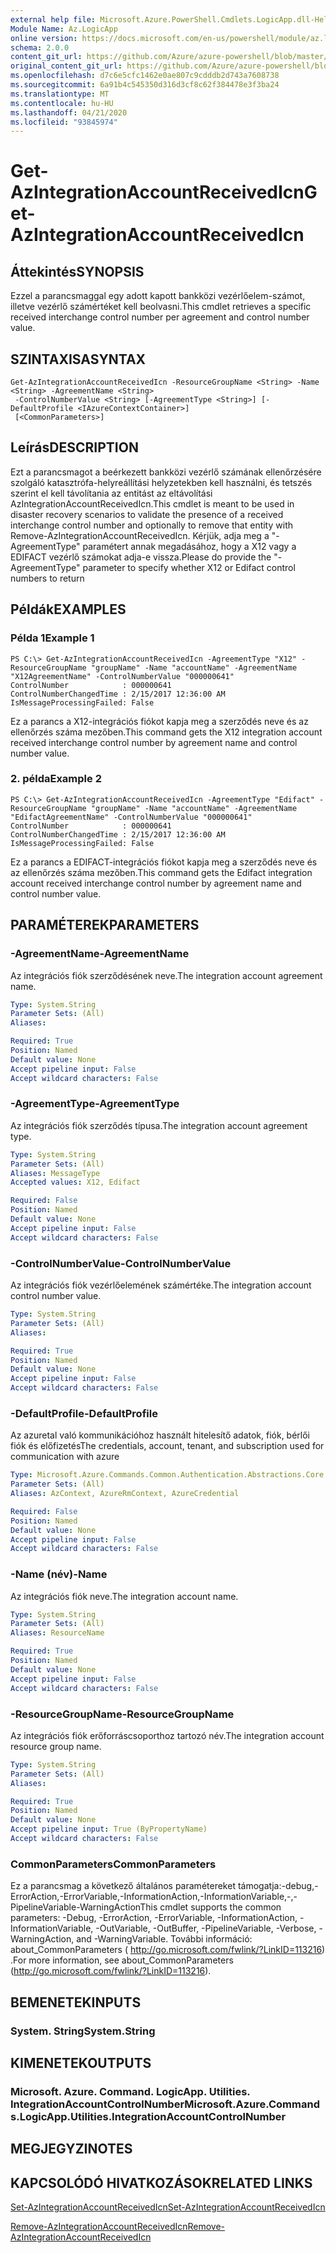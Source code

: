 ```yaml
---
external help file: Microsoft.Azure.PowerShell.Cmdlets.LogicApp.dll-Help.xml
Module Name: Az.LogicApp
online version: https://docs.microsoft.com/en-us/powershell/module/az.logicapp/get-azintegrationaccountreceivedicn
schema: 2.0.0
content_git_url: https://github.com/Azure/azure-powershell/blob/master/src/LogicApp/LogicApp/help/Get-AzIntegrationAccountReceivedIcn.md
original_content_git_url: https://github.com/Azure/azure-powershell/blob/master/src/LogicApp/LogicApp/help/Get-AzIntegrationAccountReceivedIcn.md
ms.openlocfilehash: d7c6e5cfc1462e0ae807c9cdddb2d743a7608738
ms.sourcegitcommit: 6a91b4c545350d316d3cf8c62f384478e3f3ba24
ms.translationtype: MT
ms.contentlocale: hu-HU
ms.lasthandoff: 04/21/2020
ms.locfileid: "93845974"
---
```

# <span data-ttu-id="72fe4-101">Get-AzIntegrationAccountReceivedIcn</span><span class="sxs-lookup"><span data-stu-id="72fe4-101">Get-AzIntegrationAccountReceivedIcn</span></span>

## <span data-ttu-id="72fe4-102">Áttekintés</span><span class="sxs-lookup"><span data-stu-id="72fe4-102">SYNOPSIS</span></span>
<span data-ttu-id="72fe4-103">Ezzel a parancsmaggal egy adott kapott bankközi vezérlőelem-számot, illetve vezérlő számértéket kell beolvasni.</span><span class="sxs-lookup"><span data-stu-id="72fe4-103">This cmdlet retrieves a specific received interchange control number per agreement and control number value.</span></span>

## <span data-ttu-id="72fe4-104">SZINTAXISA</span><span class="sxs-lookup"><span data-stu-id="72fe4-104">SYNTAX</span></span>

```
Get-AzIntegrationAccountReceivedIcn -ResourceGroupName <String> -Name <String> -AgreementName <String>
 -ControlNumberValue <String> [-AgreementType <String>] [-DefaultProfile <IAzureContextContainer>]
 [<CommonParameters>]
```

## <span data-ttu-id="72fe4-105">Leírás</span><span class="sxs-lookup"><span data-stu-id="72fe4-105">DESCRIPTION</span></span>
<span data-ttu-id="72fe4-106">Ezt a parancsmagot a beérkezett bankközi vezérlő számának ellenőrzésére szolgáló katasztrófa-helyreállítási helyzetekben kell használni, és tetszés szerint el kell távolítania az entitást az eltávolítási AzIntegrationAccountReceivedIcn.</span><span class="sxs-lookup"><span data-stu-id="72fe4-106">This cmdlet is meant to be used in disaster recovery scenarios to validate the presence of a received interchange control number and optionally to remove that entity with Remove-AzIntegrationAccountReceivedIcn.</span></span>
<span data-ttu-id="72fe4-107">Kérjük, adja meg a "-AgreementType" paramétert annak megadásához, hogy a X12 vagy a EDIFACT vezérlő számokat adja-e vissza.</span><span class="sxs-lookup"><span data-stu-id="72fe4-107">Please do provide the "-AgreementType" parameter to specify whether X12 or Edifact control numbers to return</span></span>

## <span data-ttu-id="72fe4-108">Példák</span><span class="sxs-lookup"><span data-stu-id="72fe4-108">EXAMPLES</span></span>

### <span data-ttu-id="72fe4-109">Példa 1</span><span class="sxs-lookup"><span data-stu-id="72fe4-109">Example 1</span></span>
```
PS C:\> Get-AzIntegrationAccountReceivedIcn -AgreementType "X12" -ResourceGroupName "groupName" -Name "accountName" -AgreementName "X12AgreementName" -ControlNumberValue "000000641"
ControlNumber            : 000000641
ControlNumberChangedTime : 2/15/2017 12:36:00 AM
IsMessageProcessingFailed: False
```

<span data-ttu-id="72fe4-110">Ez a parancs a X12-integrációs fiókot kapja meg a szerződés neve és az ellenőrzés száma mezőben.</span><span class="sxs-lookup"><span data-stu-id="72fe4-110">This command gets the X12 integration account received interchange control number by agreement name and control number value.</span></span>

### <span data-ttu-id="72fe4-111">2. példa</span><span class="sxs-lookup"><span data-stu-id="72fe4-111">Example 2</span></span>
```
PS C:\> Get-AzIntegrationAccountReceivedIcn -AgreementType "Edifact" -ResourceGroupName "groupName" -Name "accountName" -AgreementName "EdifactAgreementName" -ControlNumberValue "000000641"
ControlNumber            : 000000641
ControlNumberChangedTime : 2/15/2017 12:36:00 AM
IsMessageProcessingFailed: False
```

<span data-ttu-id="72fe4-112">Ez a parancs a EDIFACT-integrációs fiókot kapja meg a szerződés neve és az ellenőrzés száma mezőben.</span><span class="sxs-lookup"><span data-stu-id="72fe4-112">This command gets the Edifact integration account received interchange control number by agreement name and control number value.</span></span>

## <span data-ttu-id="72fe4-113">PARAMÉTEREK</span><span class="sxs-lookup"><span data-stu-id="72fe4-113">PARAMETERS</span></span>

### <span data-ttu-id="72fe4-114">-AgreementName</span><span class="sxs-lookup"><span data-stu-id="72fe4-114">-AgreementName</span></span>
<span data-ttu-id="72fe4-115">Az integrációs fiók szerződésének neve.</span><span class="sxs-lookup"><span data-stu-id="72fe4-115">The integration account agreement name.</span></span>

```yaml
Type: System.String
Parameter Sets: (All)
Aliases:

Required: True
Position: Named
Default value: None
Accept pipeline input: False
Accept wildcard characters: False
```

### <span data-ttu-id="72fe4-116">-AgreementType</span><span class="sxs-lookup"><span data-stu-id="72fe4-116">-AgreementType</span></span>
<span data-ttu-id="72fe4-117">Az integrációs fiók szerződés típusa.</span><span class="sxs-lookup"><span data-stu-id="72fe4-117">The integration account agreement type.</span></span>

```yaml
Type: System.String
Parameter Sets: (All)
Aliases: MessageType
Accepted values: X12, Edifact

Required: False
Position: Named
Default value: None
Accept pipeline input: False
Accept wildcard characters: False
```

### <span data-ttu-id="72fe4-118">-ControlNumberValue</span><span class="sxs-lookup"><span data-stu-id="72fe4-118">-ControlNumberValue</span></span>
<span data-ttu-id="72fe4-119">Az integrációs fiók vezérlőelemének számértéke.</span><span class="sxs-lookup"><span data-stu-id="72fe4-119">The integration account control number value.</span></span>

```yaml
Type: System.String
Parameter Sets: (All)
Aliases:

Required: True
Position: Named
Default value: None
Accept pipeline input: False
Accept wildcard characters: False
```

### <span data-ttu-id="72fe4-120">-DefaultProfile</span><span class="sxs-lookup"><span data-stu-id="72fe4-120">-DefaultProfile</span></span>
<span data-ttu-id="72fe4-121">Az azuretal való kommunikációhoz használt hitelesítő adatok, fiók, bérlői fiók és előfizetés</span><span class="sxs-lookup"><span data-stu-id="72fe4-121">The credentials, account, tenant, and subscription used for communication with azure</span></span>

```yaml
Type: Microsoft.Azure.Commands.Common.Authentication.Abstractions.Core.IAzureContextContainer
Parameter Sets: (All)
Aliases: AzContext, AzureRmContext, AzureCredential

Required: False
Position: Named
Default value: None
Accept pipeline input: False
Accept wildcard characters: False
```

### <span data-ttu-id="72fe4-122">-Name (név)</span><span class="sxs-lookup"><span data-stu-id="72fe4-122">-Name</span></span>
<span data-ttu-id="72fe4-123">Az integrációs fiók neve.</span><span class="sxs-lookup"><span data-stu-id="72fe4-123">The integration account name.</span></span>

```yaml
Type: System.String
Parameter Sets: (All)
Aliases: ResourceName

Required: True
Position: Named
Default value: None
Accept pipeline input: False
Accept wildcard characters: False
```

### <span data-ttu-id="72fe4-124">-ResourceGroupName</span><span class="sxs-lookup"><span data-stu-id="72fe4-124">-ResourceGroupName</span></span>
<span data-ttu-id="72fe4-125">Az integrációs fiók erőforráscsoporthoz tartozó név.</span><span class="sxs-lookup"><span data-stu-id="72fe4-125">The integration account resource group name.</span></span>

```yaml
Type: System.String
Parameter Sets: (All)
Aliases:

Required: True
Position: Named
Default value: None
Accept pipeline input: True (ByPropertyName)
Accept wildcard characters: False
```

### <span data-ttu-id="72fe4-126">CommonParameters</span><span class="sxs-lookup"><span data-stu-id="72fe4-126">CommonParameters</span></span>
<span data-ttu-id="72fe4-127">Ez a parancsmag a következő általános paramétereket támogatja:-debug,-ErrorAction,-ErrorVariable,-InformationAction,-InformationVariable,-,-PipelineVariable-WarningAction</span><span class="sxs-lookup"><span data-stu-id="72fe4-127">This cmdlet supports the common parameters: -Debug, -ErrorAction, -ErrorVariable, -InformationAction, -InformationVariable, -OutVariable, -OutBuffer, -PipelineVariable, -Verbose, -WarningAction, and -WarningVariable.</span></span> <span data-ttu-id="72fe4-128">További információ: about_CommonParameters ( http://go.microsoft.com/fwlink/?LinkID=113216) .</span><span class="sxs-lookup"><span data-stu-id="72fe4-128">For more information, see about_CommonParameters (http://go.microsoft.com/fwlink/?LinkID=113216).</span></span>

## <span data-ttu-id="72fe4-129">BEMENETEK</span><span class="sxs-lookup"><span data-stu-id="72fe4-129">INPUTS</span></span>

### <span data-ttu-id="72fe4-130">System. String</span><span class="sxs-lookup"><span data-stu-id="72fe4-130">System.String</span></span>

## <span data-ttu-id="72fe4-131">KIMENETEK</span><span class="sxs-lookup"><span data-stu-id="72fe4-131">OUTPUTS</span></span>

### <span data-ttu-id="72fe4-132">Microsoft. Azure. Command. LogicApp. Utilities. IntegrationAccountControlNumber</span><span class="sxs-lookup"><span data-stu-id="72fe4-132">Microsoft.Azure.Commands.LogicApp.Utilities.IntegrationAccountControlNumber</span></span>

## <span data-ttu-id="72fe4-133">MEGJEGYZI</span><span class="sxs-lookup"><span data-stu-id="72fe4-133">NOTES</span></span>

## <span data-ttu-id="72fe4-134">KAPCSOLÓDÓ HIVATKOZÁSOK</span><span class="sxs-lookup"><span data-stu-id="72fe4-134">RELATED LINKS</span></span>

[<span data-ttu-id="72fe4-135">Set-AzIntegrationAccountReceivedIcn</span><span class="sxs-lookup"><span data-stu-id="72fe4-135">Set-AzIntegrationAccountReceivedIcn</span></span>](./Set-AzIntegrationAccountReceivedIcn.md)

[<span data-ttu-id="72fe4-136">Remove-AzIntegrationAccountReceivedIcn</span><span class="sxs-lookup"><span data-stu-id="72fe4-136">Remove-AzIntegrationAccountReceivedIcn</span></span>](./Remove-AzIntegrationAccountReceivedIcn.md)
